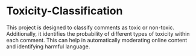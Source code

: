 # Toxicity-Classification
This project is designed to classify comments as toxic or non-toxic. Additionally, it identifies the probability of different types of toxicity within each comment. This can help in automatically moderating online content and identifying harmful language.
